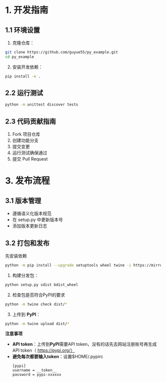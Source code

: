 # 1. 开发指南

## 1.1 环境设置

1. 克隆仓库：
```bash
git clone https://github.com/guyue55/py_example.git
cd py_example
```

2. 安装开发依赖：
```bash
pip install -e .
```

## 2.2 运行测试

```bash
python -m unittest discover tests
```

## 2.3 代码贡献指南

1. Fork 项目仓库
2. 创建功能分支
3. 提交变更
4. 运行测试确保通过
5. 提交 Pull Request

# 3. 发布流程

## 3.1 版本管理

- 遵循语义化版本规范
- 在 setup.py 中更新版本号
- 添加版本更新日志

## 3.2 打包和发布

先安装依赖
```bash
python -m pip install --upgrade setuptools wheel twine -i https://mirrors.aliyun.com/pypi/simple/
```

1. 构建分发包：
```bash
python setup.py sdist bdist_wheel
```

2. 检查包是否符合PyPI的要求
```bash
python -m twine check dist/*
```

3. 上传到 **PyPI**：
```bash
python -m twine upload dist/*
```


**注意事项**

- **API token**：上传到**PyPI**需要API token，没有的话先去网站注册账号再生成API token（ https://pypi.org/）
- **避免每次都要输入token**：设置$HOME/.pypirc
    ```
    [pypi]
    username = __token__
    password = pypi-xxxxxx
    ```